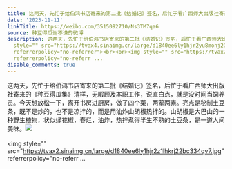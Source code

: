 ```yaml
---
title: 这两天，先忙于给伯鸿书店寄来的第二批《结婚记》签名，后忙于看广西师大出版社寄来的《种豆得瓜集》清样，无暇顾及本职工作，说直白点，就是没时间当饲养员。今...
date: '2023-11-11'
linkTitle: https://weibo.com/3515092710/Ns3TM7qa6
source: 种豆得瓜谢不谦的微博
description: 这两天，先忙于给伯鸿书店寄来的第二批《结婚记》签名，后忙于看广西师大出版社寄来的《种豆得瓜集》清样，无暇顾及本职工作，说直白点，就是没时间当饲养员。今天想放松一下，离开书房进厨房，做了四个菜，两荤两素。亮点是秘制土豆条，既不是炒的，也不是凉拌的，而是用油炸山胡椒热拌的。山胡椒是大巴山的一种野生植物，状似绿花椒，舂烂，油炸，热拌煮得半生不熟的土豆条，是一道人间美味。<img
  style="" src="https://tvax4.sinaimg.cn/large/d1840ee6ly1hjr2yu8monj20ua0mpdjs.jpg"
  referrerpolicy="no-referrer"><br><br><img style="" src="https://tvax2.sinaimg.cn/large/d1840ee6ly1hjr2z1lhkrj22bc334qv7.jpg"
  referrerpolicy="no-referr ...
disable_comments: true
---
```

这两天，先忙于给伯鸿书店寄来的第二批《结婚记》签名，后忙于看广西师大出版社寄来的《种豆得瓜集》清样，无暇顾及本职工作，说直白点，就是没时间当饲养员。今天想放松一下，离开书房进厨房，做了四个菜，两荤两素。亮点是秘制土豆条，既不是炒的，也不是凉拌的，而是用油炸山胡椒热拌的。山胡椒是大巴山的一种野生植物，状似绿花椒，舂烂，油炸，热拌煮得半生不熟的土豆条，是一道人间美味。<img style="" src="https://tvax4.sinaimg.cn/large/d1840ee6ly1hjr2yu8monj20ua0mpdjs.jpg" referrerpolicy="no-referrer"><br><br><img style="" src="https://tvax2.sinaimg.cn/large/d1840ee6ly1hjr2z1lhkrj22bc334qv7.jpg" referrerpolicy="no-referr ...